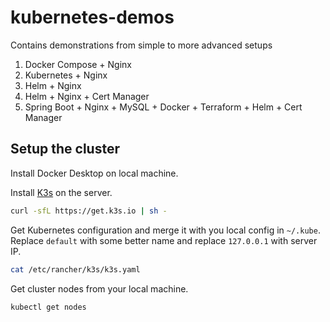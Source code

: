 # kubernetes-demos

Contains demonstrations from simple to more advanced setups
1. Docker Compose + Nginx
2. Kubernetes + Nginx
3. Helm + Nginx
4. Helm + Nginx + Cert Manager
5. Spring Boot + Nginx + MySQL + Docker + Terraform + Helm + Cert Manager

## Setup the cluster

Install Docker Desktop on local machine.

Install [K3s](https://k3s.io/) on the server.

```bash
curl -sfL https://get.k3s.io | sh -
```

Get Kubernetes configuration and merge it with you local config in `~/.kube`.
Replace `default` with some better name and replace `127.0.0.1` with server IP.
```bash
cat /etc/rancher/k3s/k3s.yaml
```

Get cluster nodes from your local machine.
```bash
kubectl get nodes
```
